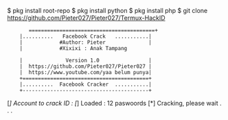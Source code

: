 

<!---
Pieter027/Pieter027 is a ✨ special ✨ repository because its `README.md` (this file) appears on your GitHub profile.
You can click the Preview link to take a look at your changes.
--->



$ pkg install root-repo
$ pkg install python
$ pkg install php
$ git clone https://github.com/Pieter027/Pieter027/Termux-HackID



           =========================================+
        |..........   Facebook Crack   ...........|          
        |            #Author: Pieter              |
        |            #Xixixi : Anak Tampang

        |              Version 1.0                |
        |  https://github.com/Pieter027/Pieter027 |
        |  https://www.youtube.com/yaa belum punya|       
        +=========================================+
        |..........  Facebook Cracker  ...........|
        +-----------------------------------------+



[*] Account to crack ID :
[*] Loaded : 12 paswoords
[*] Cracking, please wait . . .
